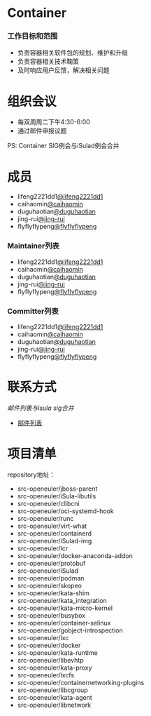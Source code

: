 # Container

### 工作目标和范围

- 负责容器相关软件包的规划、维护和升级
- 负责容器相关技术鞠策
- 及时响应用户反馈，解决相关问题


# 组织会议

- 每双周周二下午4:30-6:00
- 通过邮件申报议题

PS: Container SIG例会与iSulad例会合并


# 成员

- lifeng2221dd1[@lifeng2221dd1](https://gitee.com/lifeng2221dd1)
- caihaomin[@caihaomin](https://gitee.com/caihaomin)
- duguhaotian[@duguhaotian](https://gitee.com/duguhaotian)
- jing-rui[@jing-rui](https://gitee.com/jing-rui)
- flyflyflypeng[@flyflyflypeng](https://gitee.com/flyflyflypeng)

### Maintainer列表

- lifeng2221dd1[@lifeng2221dd1](https://gitee.com/lifeng2221dd1)
- caihaomin[@caihaomin](https://gitee.com/caihaomin)
- duguhaotian[@duguhaotian](https://gitee.com/duguhaotian)
- jing-rui[@jing-rui](https://gitee.com/jing-rui)
- flyflyflypeng[@flyflyflypeng](https://gitee.com/flyflyflypeng)



### Committer列表

- lifeng2221dd1[@lifeng2221dd1](https://gitee.com/lifeng2221dd1)
- caihaomin[@caihaomin](https://gitee.com/caihaomin)
- duguhaotian[@duguhaotian](https://gitee.com/duguhaotian)
- jing-rui[@jing-rui](https://gitee.com/jing-rui)
- flyflyflypeng[@flyflyflypeng](https://gitee.com/flyflyflypeng)


# 联系方式
*邮件列表与isula sig合并*

- [邮件列表](isulad@openeuler.org)


# 项目清单

repository地址：

- src-openeuler/jboss-parent
- src-openeuler/iSula-libutils
- src-openeuler/clibcni
- src-openeuler/oci-systemd-hook
- src-openeuler/runc
- src-openeuler/virt-what
- src-openeuler/containerd
- src-openeuler/iSulad-img
- src-openeuler/lcr
- src-openeuler/docker-anaconda-addon
- src-openeuler/protobuf
- src-openeuler/iSulad
- src-openeuler/podman
- src-openeuler/skopeo
- src-openeuler/kata-shim
- src-openeuler/kata_integration
- src-openeuler/kata-micro-kernel
- src-openeuler/busybox
- src-openeuler/container-selinux
- src-openeuler/gobject-introspection
- src-openeuler/lxc
- src-openeuler/docker
- src-openeuler/kata-runtime
- src-openeuler/libevhtp
- src-openeuler/kata-proxy
- src-openeuler/lxcfs
- src-openeuler/containernetworking-plugins
- src-openeuler/libcgroup
- src-openeuler/kata-agent
- src-openeuler/libnetwork
